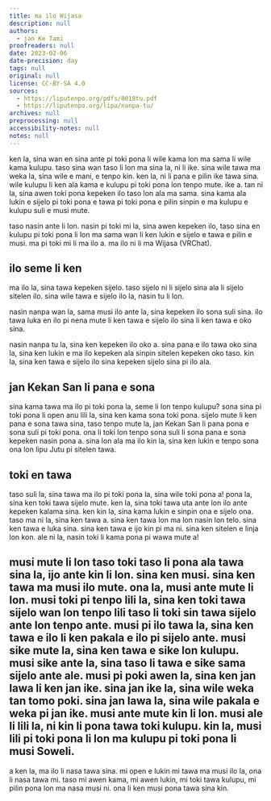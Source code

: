 ```yaml
---
title: ma ilo Wijasa
description: null
authors:
  - jan Ke Tami
proofreaders: null
date: 2023-02-06
date-precision: day
tags: null
original: null
license: CC-BY-SA 4.0
sources:
  - https://liputenpo.org/pdfs/0018tu.pdf
  - https://liputenpo.org/lipu/nanpa-tu/
archives: null
preprocessing: null
accessibility-notes: null
notes: null
---
```


ken la, sina wan en sina ante pi toki pona li wile kama lon ma sama li wile kama kulupu. taso sina wan taso li lon ma sina la, ni li ike. sina wile tawa ma weka la, sina wile e mani, e tenpo kin. ken la, ni li pana e pilin ike tawa sina. wile kulupu li ken ala kama e kulupu pi toki pona lon tenpo mute. ike a. tan ni la, sina awen toki pona kepeken ilo taso lon ala ma sama. sina kama ala lukin e sijelo pi toki pona e tawa pi toki pona e pilin sinpin e ma kulupu e kulupu suli e musi mute.

taso nasin ante li lon. nasin pi toki mi la, sina awen kepeken ilo, taso sina en kulupu pi toki pona li lon ma sama wan li ken lukin e sijelo e tawa e pilin e musi. ma pi toki mi li ma ilo a. ma ilo ni li ma Wijasa (VRChat).

## ilo seme li ken

ma ilo la, sina tawa kepeken sijelo. taso sijelo ni li sijelo sina ala li sijelo sitelen ilo. sina wile tawa e sijelo ilo la, nasin tu li lon.

nasin nanpa wan la, sama musi ilo ante la, sina kepeken ilo sona suli sina. ilo tawa luka en ilo pi nena mute li ken tawa e sijelo ilo sina li ken tawa e oko sina.

nasin nanpa tu la, sina ken kepeken ilo oko a. sina pana e ilo tawa oko sina la, sina ken lukin e ma ilo kepeken ala sinpin sitelen kepeken oko taso. kin la, sina ken tawa e sijelo ilo sina kepeken sijelo sina pi ilo ala.

## jan Kekan San li pana e sona

sina kama tawa ma ilo pi toki pona la, seme li lon tenpo kulupu? sona sina pi toki pona li open anu lili la, sina ken kama sona toki pona. sijelo mute li ken pana e sona tawa sina, taso tenpo mute la, jan Kekan San li pana pona e sona suli pi toki pona. ona li toki lon tenpo sona suli li sona pana e sona kepeken nasin pona a. sina lon ala ma ilo kin la, sina ken lukin e tenpo sona ona lon lipu Jutu pi sitelen tawa.

## toki en tawa

taso suli la, sina tawa ma ilo pi toki pona la, sina wile toki pona a! pona la, sina ken toki tawa sijelo mute. ken la, sina toki tawa uta ante lon ilo ante kepeken kalama sina. ken kin la, sina kama lukin e sinpin ona e sijelo ona. taso ma ni la, sina ken tawa a. sina ken tawa lon ma lon nasin lon telo. sina ken tawa e luka sina. sina ken tawa e ijo kin pi ma ni. sina ken sitelen e linja lon kon. ale ni la, nasin toki li kama pona pi wawa mute a!

## musi mute li lon taso toki taso li pona ala tawa sina la, ijo ante kin li lon. sina ken musi. sina ken tawa ma musi ilo mute. ona la, musi ante mute li lon. musi toki pi tenpo lili la, sina ken toki tawa sijelo wan lon tenpo lili taso li toki sin tawa sijelo ante lon tenpo ante. musi pi ilo tawa la, sina ken tawa e ilo li ken pakala e ilo pi sijelo ante. musi sike mute la, sina ken tawa e sike lon kulupu. musi sike ante la, sina taso li tawa e sike sama sijelo ante ale. musi pi poki awen la, sina ken jan lawa li ken jan ike. sina jan ike la, sina wile weka tan tomo poki. sina jan lawa la, sina wile pakala e weka pi jan ike. musi ante mute kin li lon. musi ale li lili la, ni kin li pona tawa toki kulupu. kin la, musi lili pi toki pona li lon ma kulupu pi toki pona li musi Soweli.

a ken la, ma ilo li nasa tawa sina. mi open e lukin mi tawa ma musi ilo la, ona li nasa tawa mi. taso mi awen kama, mi awen lukin, mi toki tawa kulupu, mi pilin pona lon ma nasa musi ni. ona li ken musi pona tawa sina kin.